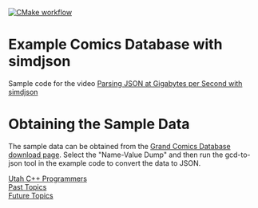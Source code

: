 [![CMake workflow](https://github.com/LegalizeAdulthood/comics-simdjson/actions/workflows/cmake.yml/badge.svg)](https://github.com/LegalizeAdulthood/comics-simdjson/actions/workflows/cmake.yml)

# Example Comics Database with simdjson

Sample code for the video [Parsing JSON at Gigabytes per Second with simdjson](https://www.youtube.com/watch?v=vd9J9PPmAMM)

# Obtaining the Sample Data

The sample data can be obtained from the [Grand Comics Database download page](https://www.comics.org/download/).
Select the "Name-Value Dump" and then run the gcd-to-json tool in the example code to convert the data to JSON.

[Utah C++ Programmers](https://meetup.com/utah-cpp-programmers)\
[Past Topics](https://utahcpp.wordpress.com/past-meeting-topics/)\
[Future Topics](https://utahcpp.wordpress.com/future-meeting-topics/)

